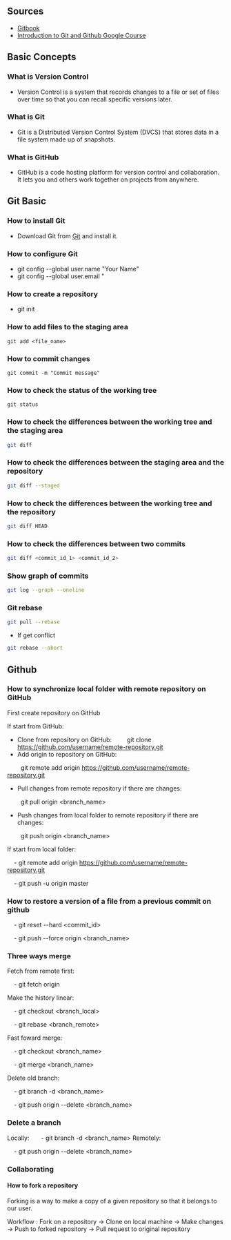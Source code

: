 ## Sources
- [Gitbook](https://git-scm.com/book/en/v2)  
- [Introduction to Git and Github Google Course](https://www.coursera.org/learn/introduction-git-github)
## Basic Concepts
### What is Version Control
- Version Control is a system that records changes to a file or set of files over time so that you can recall specific versions later.
### What is Git
- Git is a Distributed Version Control System (DVCS) that stores data in a file system made up of snapshots.
### What is GitHub
- GitHub is a code hosting platform for version control and collaboration. It lets you and others work together on projects from anywhere.
## Git Basic
### How to install Git
- Download Git from [Git](https://git-scm.com/downloads) and install it.
### How to configure Git
- git config --global user.name "Your Name"
- git config --global user.email "
### How to create a repository
- git init
### How to add files to the staging area
```shell
git add <file_name>
```
### How to commit changes
```shell
git commit -m "Commit message"
```
### How to check the status of the working tree
```shell
git status
```
### How to check the differences between the working tree and the staging area
```bash
git diff
```
### How to check the differences between the staging area and the repository
```bash
git diff --staged
```
### How to check the differences between the working tree and the repository
```bash
git diff HEAD
```
### How to check the differences between two commits
```bash
git diff <commit_id_1> <commit_id_2>
```
### Show graph of commits
```bash
git log --graph --oneline
```
### Git rebase
```bash
git pull --rebase
```
- If get conflict
```bash
git rebase --abort
```
## Github
### How to synchronize local folder with remote repository on GitHub
First create repository on GitHub

  

If start from GitHub:
- Clone from repository on GitHub:
        git clone <https://github.com/username/remote-repository.git>
- Add origin to repository on GitHub:

  

        git remote add origin <https://github.com/username/remote-repository.git>

- Pull changes from remote repository if there are changes:

  

        git pull origin <branch_name>

- Push changes from local folder to remote repository if there are changes:

  

        git push origin <branch_name>

  

If start from local folder:

  

    - git remote add origin <https://github.com/username/remote-repository.git>

    - git push -u origin master

  

### How to restore a version of a file from a previous commit on github

  

    - git reset --hard <commit_id>

    - git push --force origin <branch_name>

  

### Three ways merge

  

Fetch from remote first:

  

    - git fetch origin

Make the history linear:

  

    - git checkout <branch_local>

    - git rebase <branch_remote>

  

Fast foward merge:

  

    - git checkout <branch_name>

    - git merge <branch_name>

  

Delete old branch:

  

    - git branch -d <branch_name>

    - git push origin --delete <branch_name>

  

### Delete a branch
Locally:  
    - git branch -d <branch_name>
Remotely:

  

    - git push origin --delete <branch_name>

  

### Collaborating

  

#### How to fork a repository

  

Forking is a way to make a copy of a given repository so that it belongs to our user.

  

Workflow : Fork on a repository -> Clone on local machine -> Make changes -> Push to forked repository -> Pull request to original repository